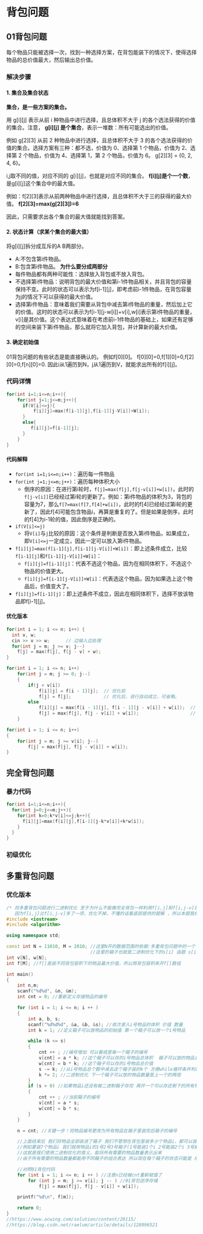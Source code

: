 # 背包问题
## 01背包问题
每个物品只能被选择一次，找到一种选择方案，在背包能装下的情况下，使得选择物品的总价值最大，然后输出总价值。
### 解决步骤
#### 1. 集合及集合状态
   
**集合，是一些方案的集合。**

用 g[i][j] 表示从前 i 种物品中进行选择，且总体积不大于 j 的各个选法获得的价值的集合。注意， **g[i][j] 是个集合**，表示一堆数：所有可能选出的价值。

例如 g[2][3] 从前 2 种物品中进行选择，且总体积不大于 3 的各个选法获得的价值的集合。选择方案有三种：都不选，价值为 0、选择第 1 个物品，价值为 2、选择第 2 个物品，价值为 4、选择第 1，第 2 个物品，价值为 6。 g[2][3] = {0, 2, 4, 6}。

i,j取不同的值，对应不同的 g[i][j]，也就是对应不同的集合。 **f[i][j]是个一个数**，是g[i][j]这个集合中的最大值。

例如：f[2][3]表示从前两种物品中进行选择，且总体积不大于三的获得的最大价值。
**f[2][3]=max(g[2][3])=6**

因此，只需要求出各个集合的最大值就能找到答案。

#### 2. 状态计算（求某个集合的最大值）
将g[i][j]拆分成互斥的A B两部分。
  * A:不包含第i件物品。
  * B:包含第i件物品。
**为什么要分成两部分**
  * 每件物品都有两种可能性：选择放入背包或不放入背包。
  * 不选择第i件物品：说明背包的最大价值和第i-1件物品相关，并且背包的容量保持不变。此时的状态可以表示为f[i-1][j]，即考虑前i-1件物品，在背包容量为j的情况下可以获得的最大价值。
  * 选择第i件物品：意味着我们需要从背包中减去第i件物品的重量，然后加上它的价值。这时的状态可以表示为f[i-1][j-w[i]]+v[i],w[i]表示第i件物品的重量，v[i]是其价值。这个表达式意味着在考虑前i-1件物品的基础上，如果还有足够的空间来装下第i件物品，那么就将它加入背包，并计算新的最大价值。
#### 3. 确定初始值
01背包问题的有些状态是能直接确认的。
例如f[0][0]。
f[0][0]=0,f[1][0]=0,f[2][0]=0,f[n][0]=0.
因此i从1遍历到N，j从1遍历到V，就能求出所有的f[i][j]。
### 代码详情
```cpp
for(int i=1;i<=n;i++){
    for(int j=1;j<=m;j++){
      if(V[i]<=j){
          f[i][j]=max(f[i-1][j],f[i-1][j-V[i]]+W[i]);
      }
      else{
         f[i][j]=f[i-1][j];
      }
    }
}
```
#### 代码解释
* ```for(int i=1;i<=n;i++)```：遍历每一件物品
* ```for(int j=1;j<=m;j++)```：遍历每种体积大小
   * 倒序的原因：在进行第i轮时，```f[j]=max(f[j],f[j-v[i]]+w[i])```，此时的```f[j-v[i]]```已经经过第i轮的更新了。例如：第i件物品的体积为3，背包的容量为7，那么```f[7=max(f[7,f[4]+w[i])```，此时的f[4]已经经过第i轮的更新了，因此f[4]可能包含物品i，再算是重复的了。但是如果是倒序，此时的f[4]为i-1轮的值，因此倒序是正确的。
* ```if(V[i]<=j)```
    * 将```V[i]```与```j```比较的原因：这个条件是判断是否放入第i件物品，如果成立，即```V[i]<=j```一定成立，因此一定可以放入第i件物品。
* ```f[i][j]=max(f[i-1][j],f[i-1][j-V[i]]+W[i])```：即上述条件成立，比较```f[i-1][j]```和```f[i-1][j-V[i]]+W[i]```：
  * ```f[i][j]=f[i-1][j]```：代表不选这个物品，因为在相同体积下，不选这个物品的价值更大。
  * ```f[i][j]=f[i-1][j-V[i]]+W[i]```：代表选这个物品，因为如果选上这个物品后，价值变大了。
* ```f[i][j]=f[i-1][j]```：即上述条件不成立，因此在相同体积下，选择不放该物品即f[i-1][j]。
#### 优化版本
```cpp
for(int i = 1; i <= n; i++) {
  int v, w;
  cin >> v >> w;      // 边输入边处理
  for(int j = m; j >= v; j--)
    f[j] = max(f[j], f[j - v] + w);
}
```
```cpp
for(int i = 1; i <= n; i++) 
    for(int j = m; j >= 0; j--)
    {
        if(j < v[i]) 
            f[i][j] = f[i - 1][j];  // 优化前
            f[j] = f[j];            // 优化后，该行自动成立，可省略。
        else    
            f[i][j] = max(f[i - 1][j], f[i - 1][j - v[i]] + w[i]);  // 优化前
            f[j] = max(f[j], f[j - v[i]] + w[i]);                   // 优化后
    }
```
```cpp
for(int i = 1; i <= n; i++)
{
    for(int j = m; j >= v[i]; j--)  
        f[j] = max(f[j], f[j - v[i]] + w[i]);
} 
```
## 完全背包问题
### 暴力代码
```cpp
for(int i=1;i<=n;i++){
  for(int j=0;j<=m;j++){
    for(int k=0;k*v[i]<=j;k++){
      f[i][j]=max(f[i][j],f[i-1][j-k*v[i]]+k*w[i]);
    }
  }
}
```
### 初级优化
## 多重背包问题
### 优化版本
```cpp
/* 将多重背包问题进行二进制优化 至于为什么不能像完全背包一样利用f[i,j]和f[i,j-v]状态方程优化，
   因为f[i,j]比f[i,j-v]多了一项，优化不掉，不懂的话看底部提供的题解 ，所以本题我们使用二进制优化 */
#include <iostream>
#include <algorithm>

using namespace std;

const int N = 11010, M = 2010; //这里N开的数据范围的依据:多重背包问题中的一个「箱子」相当于01背包问题中的一件「物品」，实际上我们是要将s[i]用几个箱子装进去，因此我们需要估计出多重背包问题中到底有多少个箱子。
                               //这里的箱子也就是二进制优化下的s[i] 由题 s[i]<=2000 则log2000 < 11(log以2为底) 一共最多1000件物品，则我们需要开的范围就是 11*1000+10=11010
int v[N], w[N];
int f[M]; //f[]是装不同背包容积下的物品最大价值，所以用背包容积来开f[]数组

int main()
{
    int n,m;
    scanf("%d%d", &n, &m);
    int cnt = 0; //重新定义存储物品的编号

    for (int i = 1; i <= n; i ++ )
    {
        int a, b, s;
        scanf("%d%d%d", &a, &b, &s); //依次录入i号物品的体积 价值 数量
        int k = 1; //定义箱子可以放物品的初始值 第一个箱子可以放一个i号物品

        while (k <= s)
        {
            cnt ++ ; //编号增加 可以看成是每一个箱子的编号
            v[cnt] = a * k; //这个箱子可以存的i号物品总体积  箱子可以放的物品总数 * 物品体积 = 物品总体积
            w[cnt] = b * k; //这个箱子可以存的i号物品总价值
            s -= k; //从i号物品总个数中减去这个箱子装的k个 方便while循环条件判断
            k *= 2; //二进制优化 下一个箱子可以放的物品数量是上一个的两倍
        }
        if (s > 0) //如果物品i还没有被二进制箱子存完 再开一个可以存还剩下的所有物品i的箱子
        {
            cnt ++ ; //当前箱子的编号
            v[cnt] = a * s;
            w[cnt] = b * s;
        }
    }

    n = cnt; //关键一步！将物品编号更改为所有物品在箱子里装完后箱子的编号

    //上面结束后 我们将物品全部装进了箱子 我们不管想在背包里装多少个物品i，都可以装箱子的方式实现 
    //例如要装7个物品i 我们就用物品i的1号2号3号箱子(1号能装1个i 2号能装2个i 3号能装4个i) 
    //这就是我们使用二进制优化的意义，能将所有需要的物品数量表示出来
    //由于所有需要的物品数量都能用不同箱子的组合表达 所以现在每个箱子的状态只能是 用或者不用 从而转化为01背包问题

    //对照01背包代码
    for (int i = 1; i <= n; i ++ ) //注意n已经被cnt重新赋值了
        for (int j = m; j >= v[i]; j -- ) //01背包逆序存储
            f[j] = max(f[j], f[j - v[i]] + w[i]);

    printf("%d\n", f[m]);

    return 0;
}
//https://www.acwing.com/solution/content/20115/
//https://blog.csdn.net/raelum/article/details/128996521
```